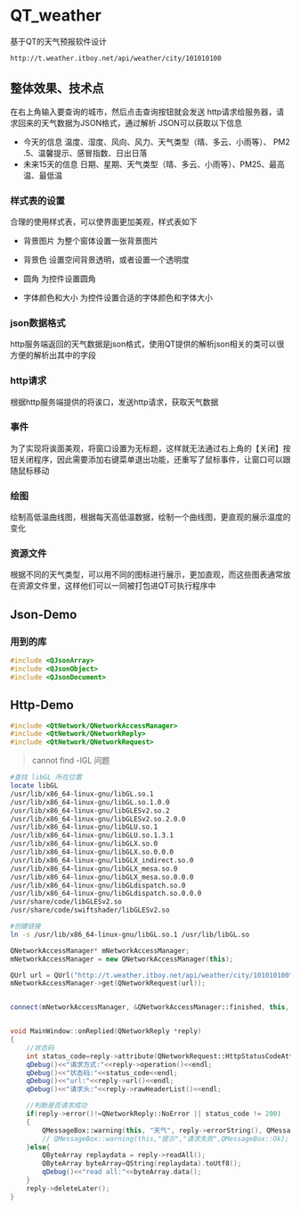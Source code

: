 # QT_weather
基于QT的天气预报软件设计

```tex
http://t.weather.itboy.net/api/weather/city/101010100
```


## 整体效果、技术点
在右上角输入要查询的城市，然后点击查询按钮就会发送 http请求给服务器，请求回来的天气数据为JSON格式，通过解析 JSON可以获取以下信息
- 今天的信息 
  温度、湿度、风向、风力、天气类型（晴、多云、小雨等）、 PM2 .5、温馨提示、感冒指数、日出日落
- 未来15天的信息 
  日期、星期、天气类型（晴、多云、小雨等）、PM25、最高温、最低温
  
### 样式表的设置
合理的使用样式表，可以使界面更加美观，样式表如下
- 背景图片
  为整个窗体设置一张背景图片

- 背景色
  设置空间背景透明，或者设置一个透明度

- 圆角
为控件设置圆角

- 字体颜色和大小
  为控件设置合适的字体颜色和字体大小  

### json数据格式
http服务端返回的天气数据是json格式，使用QT提供的解析json相关的类可以很方便的解析出其中的字段

### http请求
根据http服务端提供的将诶口，发送http请求，获取天气数据

###  事件
为了实现将诶面美观，将窗口设置为无标题，这样就无法通过右上角的【关闭】按钮关闭程序，因此需要添加右键菜单退出功能，还重写了鼠标事件，让窗口可以跟随鼠标移动

###  绘图
绘制高低温曲线图，根据每天高低温数据，绘制一个曲线图，更直观的展示温度的变化

###  资源文件
根据不同的天气类型，可以用不同的图标进行展示，更加直观，而这些图表通常放在资源文件里，这样他们可以一同被打包进QT可执行程序中

## Json-Demo

### 用到的库
``` c++
#include <QJsonArray>
#include <QJsonObject>
#include <QJsonDocument>
```
## Http-Demo

```c++
#include <QtNetwork/QNetworkAccessManager>
#include <QtNetwork/QNetworkReply>
#include <QtNetwork/QNetworkRequest>
```
> cannot find -lGL 问题

```bash
#查找 libGL 所在位置
locate libGL
/usr/lib/x86_64-linux-gnu/libGL.so.1
/usr/lib/x86_64-linux-gnu/libGL.so.1.0.0
/usr/lib/x86_64-linux-gnu/libGLESv2.so.2
/usr/lib/x86_64-linux-gnu/libGLESv2.so.2.0.0
/usr/lib/x86_64-linux-gnu/libGLU.so.1
/usr/lib/x86_64-linux-gnu/libGLU.so.1.3.1
/usr/lib/x86_64-linux-gnu/libGLX.so.0
/usr/lib/x86_64-linux-gnu/libGLX.so.0.0.0
/usr/lib/x86_64-linux-gnu/libGLX_indirect.so.0
/usr/lib/x86_64-linux-gnu/libGLX_mesa.so.0
/usr/lib/x86_64-linux-gnu/libGLX_mesa.so.0.0.0
/usr/lib/x86_64-linux-gnu/libGLdispatch.so.0
/usr/lib/x86_64-linux-gnu/libGLdispatch.so.0.0.0
/usr/share/code/libGLESv2.so
/usr/share/code/swiftshader/libGLESv2.so

#创建链接
ln -s /usr/lib/x86_64-linux-gnu/libGL.so.1 /usr/lib/libGL.so
```

```c++
QNetworkAccessManager* mNetworkAccessManager;
mNetworkAccessManager = new QNetworkAccessManager(this);

QUrl url = QUrl("http://t.weather.itboy.net/api/weather/city/101010100");
mNetworkAccessManager->get(QNetworkRequest(url));


connect(mNetworkAccessManager, &QNetworkAccessManager::finished, this, &MainWindow::onReplied);


void MainWindow::onReplied(QNetworkReply *reply)
{
    //状态码
    int status_code=reply->attribute(QNetworkRequest::HttpStatusCodeAttribute).toInt();
    qDebug()<<"请求方式:"<<reply->operation()<<endl;
    qDebug()<<"状态码:"<<status_code<<endl;
    qDebug()<<"url:"<<reply->url()<<endl;
    qDebug()<<"请求头:"<<reply->rawHeaderList()<<endl;

    //判断是否请求成功
    if(reply->error()!=QNetworkReply::NoError || status_code != 200)
    {
        QMessageBox::warning(this, "天气", reply->errorString(), QMessageBox::Ok);
        // QMessageBox::warning(this,"提示","请求失败",QMessageBox::Ok);
    }else{
        QByteArray replaydata = reply->readAll();
        QByteArray byteArray=QString(replaydata).toUtf8();
        qDebug()<<"read all:"<<byteArray.data();
    }
    reply->deleteLater();
}
```